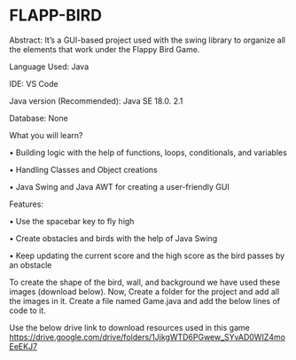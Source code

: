 # FLAPP-BIRD
Abstract: It’s a GUI-based project used with the swing library to organize all the elements that work under the Flappy Bird Game.

Language Used: Java

IDE: VS Code

Java version (Recommended):	Java SE 18.0. 2.1

Database: None

What you will learn?

  • Building logic with the help of functions, loops, conditionals, and variables
  
  • Handling Classes and Object creations
  
  • Java Swing and Java AWT for creating a user-friendly GUI

Features:

  • Use the spacebar key to fly high
  
  • Create obstacles and birds with the help of Java Swing
  
  • Keep updating the current score and the high score as the bird passes by an obstacle

To create the shape of the bird, wall, and background we have used these images (download below). Now, Create a folder for the project and add all the images in it. Create a file named Game.java and add the below lines of code to it.

Use the below drive link to download resources used in this game
https://drive.google.com/drive/folders/1JjkgWTD6PGwew_SYvAD0WIZ4moEeEKJ7

